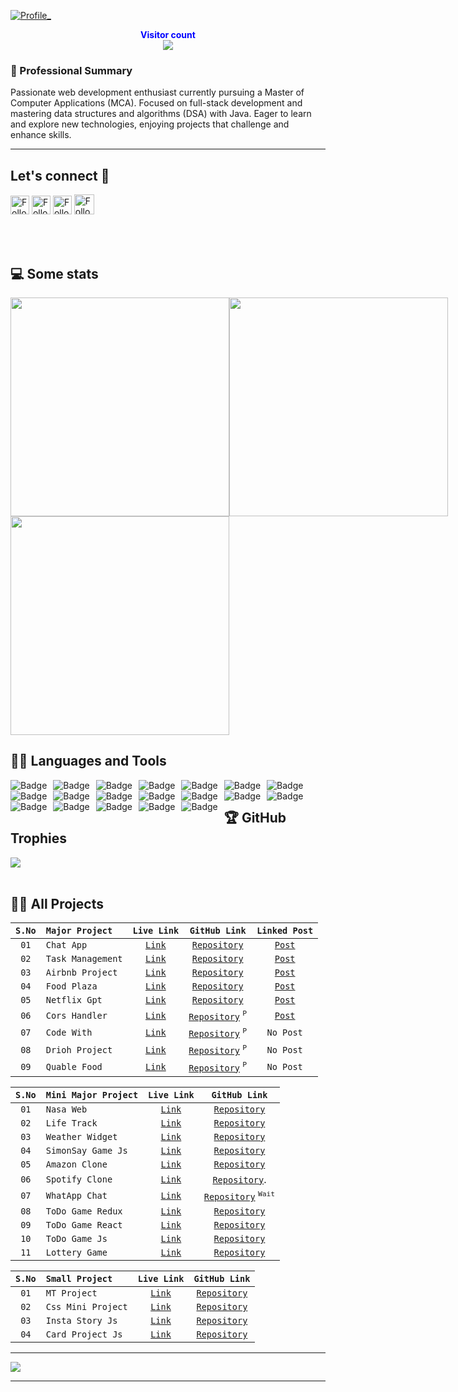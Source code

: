 <a style="" href="https://akashdeep023.vercel.app/">
  
  ![Profile_](https://github.com/user-attachments/assets/79f22b3e-bf89-4d3a-bde9-3e778466a69b)
  
</a>

<p align="center">
  <b style="color: blue;  ">Visitor count</b>
  <br>
  <a style="" href="https://github.com/akashdeep023">
  <img src="https://profile-counter.glitch.me/akashdeep023/count.svg" />
  </a>
</p>

### 👀 Professional Summary
Passionate web development enthusiast currently pursuing a Master of Computer Applications (MCA). Focused on full-stack development and mastering data structures and algorithms (DSA) with Java. Eager to learn and explore new technologies, enjoying projects that challenge and enhance skills.


---

## Let's connect :speech_balloon:

<!-- [![Twitter Badge](https://img.shields.io/badge/-@xyz-1ca0f1?style=flat-square&labelColor=1ca0f1&logo=twitter&logoColor=white)](https://twitter.com/) -->
<p align="center">
  
[<img src="https://img.shields.io/badge/-Akashdeep-blue?style=for-the-badge&logo=Linkedin&logoColor=white" height="30" title="Follow me" />](https://www.linkedin.com/in/akashdeep023/)
[<img src="https://img.shields.io/badge/-contact.akashdeep023@gmail.com-c14438?style=for-the-badge&logo=Gmail&logoColor=white" height="30" title="Follow me" />](mailto:contact.akashdeep023@gmail.com)
[<img src="https://img.shields.io/badge/-@akashdeep023__-e4405f?style=for-the-badge&labelColor=f94877&logo=instagram&logoColor=white" height="30" title="Follow me" />](https://www.instagram.com/akashdeep023_/)
[<img src="https://img.shields.io/github/followers/akashdeep023?label=akashdeep023&style=social" height="32" title="Follow me" />](https://github.com/akashdeep023)

</p>
</br></br>

## 💻 Some stats 

<div align="center" style="align-items: center; width: 100%; display: flex; align-items: space-around; justify-content: space-around;">
<a style="" href="https://github.com/akashdeep023">
  <img height=350 align="center" src="https://github-readme-stats.vercel.app/api?username=akashdeep023&show_icons=true&theme=tokyonight&rank_icon=github&show=reviews,discussions_started,discussions_answered,prs_merged,prs_merged_percentage&hide=["contribs","issues"]"/>
</a>
<a style="" href="https://github.com/akashdeep023">
  <img height=350 align="center" src="https://github-readme-stats.vercel.app/api/top-langs/?username=akashdeep023&theme=tokyonight&layout=donut-vertical"/>
</a>
</div>
<a style="" href="https://github.com/akashdeep023">
  <img height=350 align="center" src="https://github-profile-summary-cards.vercel.app/api/cards/profile-details?username=akashdeep023&theme=tokyonight"/>
</a>

## 👨‍💻 Languages and Tools

<span>
  <a href="https://github.com/akashdeep023" align="center"> 
    
<img alt="Badge" style="float: left; margin-right: 10px;"  src="https://img.shields.io/badge/html5%20-%23E34F26.svg?&style=for-the-badge&logo=html5&logoColor=white"/>
<img alt="Badge" style="float: left; margin-right: 10px;"  src="https://img.shields.io/badge/css3%20-%231572B6.svg?&style=for-the-badge&logo=css3&logoColor=white"/>
<img alt="Badge" style="float: left; margin-right: 10px;"  src="https://img.shields.io/badge/javascript%20-%23323330.svg?&style=for-the-badge&logo=javascript&logoColor=%23F7DF1E"/>
<img alt="Badge" style="float: left; margin-right: 10px;" src="https://img.shields.io/badge/react%20-%2320232a.svg?&style=for-the-badge&logo=react&logoColor=%2361DAFB"/>
<img alt="Badge" style="float: left; margin-right: 10px;"  src="https://img.shields.io/badge/material-ui%20-%23F05033.svg?&style=for-the-badge&logo=material-ui&logoColor=white"/>
<img alt="Badge" style="float: left; margin-right: 10px;"  src="https://img.shields.io/badge/node.js%20-%2343853D.svg?&style=for-the-badge&logo=node.js&logoColor=white"/>
<img alt="Badge" style="float: left; margin-right: 10px;"  src="https://img.shields.io/badge/express.js%20-light.svg?&style=for-the-badge&logo=express&logoColor=white"/>
<img alt="Badge" style="float: left; margin-right: 10px;"  src="https://img.shields.io/badge/bootstrap%20-%23563D7C.svg?&style=for-the-badge&logo=bootstrap&logoColor=white"/>
<img alt="Badge" style="float: left; margin-right: 10px;" src="https://img.shields.io/badge/tailwind-%2300ADD8.svg?&style=for-the-badge&logo=tailwindcss&logoColor=white"/>
<img alt="Badge" style="float: left; margin-right: 10px;"  src ="https://img.shields.io/badge/MongoDB-%234ea94b.svg?&style=for-the-badge&logo=mongodb&logoColor=white"/>
<img alt="Badge" style="float: left; margin-right: 10px;"  src="https://img.shields.io/badge/mysql%20-grey.svg?&style=for-the-badge&logo=mysql&logoColor=white"/>
<img alt="Badge" style="float: left; margin-right: 10px;"  src="https://img.shields.io/badge/git%20-%23F05033.svg?&style=for-the-badge&logo=git&logoColor=white"/>
<img alt="Badge" style="float: left; margin-right: 10px;"  src="https://img.shields.io/badge/github%20-white.svg?&style=for-the-badge&logo=git-hub&logoColor=white"/>
<img alt="Badge" style="float: left; margin-right: 10px;"  src="https://img.shields.io/badge/netlify-purple.svg?style=for-the-badge&logo=netlify&logoColor=#00C7B7"/>
<img alt="Badge" style="float: left; margin-right: 10px;"  src="https://img.shields.io/badge/vercel-blue.svg?style=for-the-badge&logo=vercel&logoColor=white"/>
<img alt="Badge" style="float: left; margin-right: 10px;"  src="https://img.shields.io/badge/render-yellow.svg?style=for-the-badge&logo=render&logoColor=white"/>
<img alt="Badge" style="float: left; margin-right: 10px;" src="http://img.shields.io/badge/-java-yellow?style=for-the-badge&logo=java&logoColor=white"/>
<img alt="Badge" style="float: left; margin-right: 10px;" src="https://img.shields.io/badge/python%20-%2314354C.svg?&style=for-the-badge&logo=python&logoColor=white"/>
<img alt="Badge" style="float: left; margin-right: 10px;" src="https://img.shields.io/badge/c++%20-%2314054C.svg?&style=for-the-badge&logo=c%2B%2B&logoColor=blue"/>

</a>
</span>
<br>

## 🏆 GitHub Trophies

<p align="center">
  
[![](https://github-profile-trophy.vercel.app/?username=akashdeep023&theme=radical&no-frame=false&no-bg=false&margin-w=4)](https://github.com/akashdeep023)<br><br>

</p>

## 🧑‍🏫 All Projects

<p align="center">


| `S.No` | `Major Project`  |                       `Live Link`                        |                         `GitHub Link`                          |                                                                               `Linked Post`                                                                                |
| :--: | :------------- | :-----------------------------------------------------: | :----------------------------------------------------------: | :----------------------------------------------------------------------------------------------------------------------------------------------------------------------: |
|  `01`  | `Chat App`       | [`Link`](https://chat-application-jack.vercel.app/)       | [`Repository`](https://github.com/akashdeep023/Chat_App)       |     [`Post`](https://www.linkedin.com/posts/akashdeep023_chatapp-mernabrstack-mernstack-activity-7222507586980388864-XiV0?utm_source=share&utm_medium=member_desktop)      |
|  `02`  | `Task Management`       | [`Link`](https://task-management-org.vercel.app/)         | [`Repository`](https://github.com/akashdeep023/Task_Management/)       |     [`Post`](https://www.linkedin.com/posts/akashdeep023_mernstack-webdevelopment-taskmanagement-activity-7270113822026153984-9Ix4?utm_source=share&utm_medium=member_android)   |
|  `03`  | `Airbnb Project` | [`Link`](https://airbnb-project-major-jack.onrender.com/) | [`Repository`](https://github.com/akashdeep023/Airbnb_Project) | [`Post`](https://www.linkedin.com/posts/akashdeep023_airbnb-apnacollege-fullstackdevelopment-activity-7153710900992970752-Z9_G?utm_source=share&utm_medium=member_desktop) |
|  `04`  | `Food Plaza`     |    [`Link`](https://food-plaza-project.vercel.app/)       |   [`Repository`](https://github.com/akashdeep023/Food_Plaza)   |    [`Post`](https://www.linkedin.com/posts/akashdeep023_foodplaza-namastedev-namastereact-activity-7168890857792761856-qC0D?utm_source=share&utm_medium=member_desktop)    |
|  `05`  | `Netflix Gpt`    |      [`Link`](https://netflix-gpt-jack.vercel.app/)       |  [`Repository`](https://github.com/akashdeep023/Netflix_Gpt)   |          [`Post`](https://www.linkedin.com/posts/akashdeep023_netflixgpt-openai-gpt-activity-7172444217913360385-pPZ4?utm_source=share&utm_medium=member_desktop)          |
|  `06`  | `Cors Handler`   |        [`Link`](https://cors-handlers.vercel.app/)        |  [`Repository`](https://github.com/akashdeep023/Cors_Handler) <sup>`P`</sup>  |     [`Post`](https://www.linkedin.com/posts/akashdeep023_webdevelopment-nodejs-expressjs-activity-7184854679493783553-dFXF?utm_source=share&utm_medium=member_desktop)     |
|  `07`  | `Code With`      |        [`Link`](https://code-with.vercel.app/)            |   [`Repository`](https://github.com/akashdeep023/Code_With) <sup>`P`</sup>    |     `No Post`    |
|  `08`  | `Drioh Project`  |        [`Link`](https://drioh.vercel.app/)                |   [`Repository`](https://github.com/akashdeep023/Drioh_Project) <sup>`P`</sup>  |     `No Post`     |
|  `09`  | `Quable Food`    |        [`Link`](https://quablefoods.vercel.app/)          |   [`Repository`](https://github.com/akashdeep023/Quable_Project) <sup>`P`</sup>  |     `No Post`    |


| `S.No` | `Mini Major Project` |                       `Live Link`                        |                                 `GitHub Link`                                  |
| :--: | :----------------- | :----------------------------------------------------: | :--------------------------------------------------------------------------: |
|  `01`  | `Nasa Web`         |     [`Link`](https://nasa-web-project.vercel.app/)      |           [`Repository`](https://github.com/akashdeep023/Nasa_Web)            |
|  `02`  | `Life Track`         |     [`Link`](https://todo-mern-project.vercel.app/)      |           [`Repository`](https://github.com/akashdeep023/Todo_Mern)            |
|  `03`  | `Weather Widget`     | [`Link`](https://weather-widget-react-jack.netlify.app/) |         [`Repository`](https://github.com/akashdeep023/Weather_Widget)         |
|  `04`  | `SimonSay Game Js`   | [`Link`](https://akashdeep023.github.io/SimonSay_Game/)  |         [`Repository`](https://github.com/akashdeep023/SimonSay_Game)          |
|  `05`  | `Amazon Clone`       |  [`Link`](https://akashdeep023.github.io/Amazon-Clone/)  |          [`Repository`](https://github.com/akashdeep023/Amazon-Clone)          |
|  `06`  | `Spotify Clone`      | [`Link`](https://akashdeep023.github.io/Spotify-Clone/)  | [`Repository`](https://github.com/akashdeep023/Spotify-Clone).                 |
|  `07`  | `WhatApp Chat`       |        [`Link`](https://github.com/akashdeep023/)        |                        [`Repository`]() <sup>`Wait`</sup>                      |
|  `08`  | `ToDo Game Redux`    |   [`Link`](https://todo-list-redux-jack.netlify.app/)    |        [`Repository`](https://github.com/akashdeep023/ToDo-List-Redux)         |
|  `09`  | `ToDo Game React`    |   [`Link`](https://task-list-react-jack.netlify.app/)    |        [`Repository`](https://github.com/akashdeep023/ToDo-List-React)         |
|  `10`  | `ToDo Game Js`       |   [`Link`](https://akashdeep023.github.io/ToDo_Game/)    |          [`Repository`](https://github.com/akashdeep023/ToDo_Game_Js)          |
|  `11`  | `Lottery Game`       |  [`Link`](https://lottery-game-react-jack.netlify.app/)  |          [`Repository`](https://github.com/akashdeep023/Lottery-Game)          |

| `S.No` | `Small Project`    |                        `Live Link`                         |                          `GitHub Link`                           |
| :--: | :--------------- | :------------------------------------------------------: | :------------------------------------------------------------: |
|  `01`  | `MT Project`       |       [`Link`](https://mt-project-jack.netlify.app/)       |    [`Repository`](https://github.com/akashdeep023/MT_Project)    |
|  `02`  | `Css Mini Project` | [`Link`](https://akashdeep023.github.io/CSS-Mini-Project/) | [`Repository`](https://github.com/akashdeep023/CSS-Mini-Project) |
|  `03`  | `Insta Story Js`   |  [`Link`](https://akashdeep023.github.io/Insta_Story_Js/)  |  [`Repository`](https://github.com/akashdeep023/Insta_Story_Js)  |
|  `04`  | `Card Project Js`  | [`Link`](https://akashdeep023.github.io/Card_Project_Js/)  | [`Repository`](https://github.com/akashdeep023/Card_Project_Js)  |


</p>

---

<a href="https://github.com/akashdeep023" align="center">
  <img src="https://imgur.com/rilHVxA.png"/>
</a>

---

